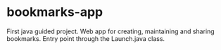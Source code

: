 # bookmarks-app
First java guided project. Web app for creating, maintaining and sharing bookmarks. Entry point through the Launch.java class.
